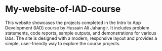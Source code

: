 # My-website-of-IAD-course
This website showcases the projects completed in the Intro to App Development (IAD) course by Hussain Ali Jahangir. It includes problem statements, code reports, sample outputs, and demonstrations for various labs. The site is designed with a modern, responsive layout and provides a simple, user-friendly way to explore the course projects.
